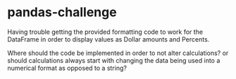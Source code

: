 # pandas-challenge
Having trouble getting the provided formatting code to work for the DataFrame in order to display values as Dollar amounts and Percents.

Where should the code be implemented in order to not alter calculations? or should calculations always start with changing the data being used into a numerical format as opposed to a string?

